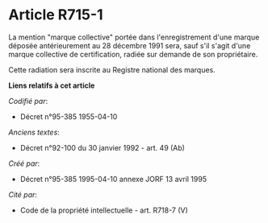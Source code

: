 # Article R715-1

La mention "marque collective" portée dans l'enregistrement d'une marque déposée antérieurement au 28 décembre 1991 sera,
sauf s'il s'agit d'une marque collective de certification, radiée sur demande de son propriétaire.

Cette radiation sera inscrite au Registre national des marques.

**Liens relatifs à cet article**

_Codifié par_:

  - Décret n°95-385 1955-04-10

_Anciens textes_:

  - Décret n°92-100 du 30 janvier 1992 - art. 49 (Ab)

_Créé par_:

  - Décret n°95-385 1995-04-10 annexe JORF 13 avril 1995

_Cité par_:

  - Code de la propriété intellectuelle - art. R718-7 (V)
